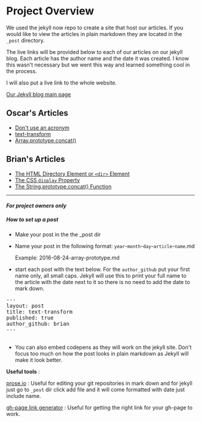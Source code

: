 # Project Overview

We used the jekyll now repo to create a site that host our articles. If you would like to view the articles 
in plain markdown they are located in the `_post` directory. 

The live links will be provided below to each of our articles on our jekyll blog. Each article has the author name and the date it was
created. I know this wasn't necessary but we went this way and learned something cool in the process.

I will also put a live link to the whole website. 


[Our Jekyll blog main page](https://oscarrobertrodriguez.github.io/encyclopediaEntries/)

## Oscar's Articles 
 * [Don't use an acronym](https://oscarrobertrodriguez.github.io/encyclopediaEntries/acronym/)
 * [text-transform](https://oscarrobertrodriguez.github.io/encyclopediaEntries/your-text-transform/)
 * [Array.prototype.concat()](https://oscarrobertrodriguez.github.io/encyclopediaEntries/array-prototype-concat/)

## Brian's Articles
 * [The HTML Directory Element or `<dir>` Element](https://oscarrobertrodriguez.github.io/encyclopediaEntries/dir/) 
 * [The CSS `display` Property](https://oscarrobertrodriguez.github.io/encyclopediaEntries/display/) 
 * [The String.prototype.concat() Function](https://oscarrobertrodriguez.github.io/encyclopediaEntries/string.prototype.concat()/) 
 
 
 
<hr> 


#### _For project owners only_

##### How to set up a post

* Make your post in the the _post dir
* Name your post in the following format: `year`-`month`-`day`-`article`-`name`.md  

   Example:  2016-08-24-array-prototype.md
   
* start each post with the text below. For the `author_github` put your first name only, all small caps. 
  Jekyll will use this to print your full name to the article with the date next to it so there is no need to
  add the date to mark down. 

<pre>
---
layout: post
title: text-transform 
published: true
author_github: brian
---
 </pre>
 
 * You can also embed codepens as they will work on the jekyll site. Don't focus too much on how the post looks in plain markdown as 
 Jekyll will make it look better. 
 
 **Useful tools** :
 
 [prose.io](http://prose.io) : Useful for editing your git repositories in mark down and for jekyll just go to `_post` dir click
  add file and it will come formatted with date just include name.
  
 [gh-page link generator](http://drastudio.github.io/url-generator/)  : Useful for getting the right link for your gh-page to work.
 
 
